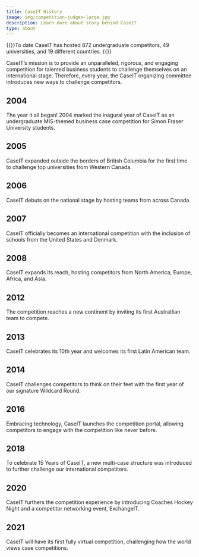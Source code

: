 ```yaml
---
title: CaseIT History
image: img/competition-judges-large.jpg
description: Learn more about story behind CaseIT
type: about
---
```

{{<lead>}}To date CaseIT has hosted 872 undergraduate competitors, 49 universities, and 19 different countries. {{</lead>}}

CaseIT’s mission is to provide an unparalleled, rigorous, and engaging competition for talented business students to challenge themselves on an international stage. Therefore, every year, the CaseIT organizing committee introduces new ways to challenge competitors. 

## 2004

The year it all began! 2004 marked the inagural year of CaseIT as an undergraduate MIS-themed business case competition for Simon Fraser University students. 

## 2005

CaseIT expanded outside the borders of British Columbia for the first time to challenge top universities from Western Canada.

## 2006

CaseIT debuts on the national stage by hosting teams from across Canada.

## 2007

CaseIT officially becomes an international competition with the inclusion of schools from the United States and Denmark.

## 2008

CaseIT expands its reach, hosting competitors from North America, Europe, Africa, and Asia.

## 2012

The competition reaches a new continent by inviting its first Austratlian team to compete.

## 2013

CaseIT celebrates its 10th year and welcomes its first Latin American team.

## 2014

CaseIT challenges competitors to think on their feet with the first year of our signature Wildcard Round.

## 2016

Embracing technology, CaseIT launches the competition portal, allowing competitors to engage with the competition like never before.

## 2018

To celebrate 15 Years of CaseIT, a new multi-case structure was introduced to further challenge our international competitors.

## 2020

CaseIT furthers the competition experience by introducing Coaches Hockey Night and a competitor networking event, ExchangeIT.

## 2021

CaseIT will have its first fully virtual competition, challenging how the world views case competitions.
